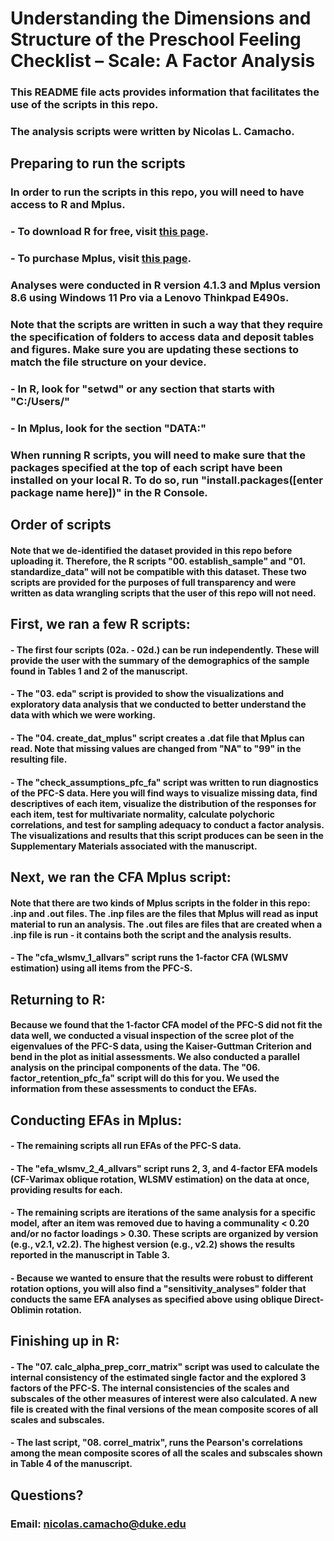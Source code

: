 # Understanding the Dimensions and Structure of the Preschool Feeling Checklist – Scale: A Factor Analysis

### This README file acts provides information that facilitates the use of the scripts in this repo.
### The analysis scripts were written by Nicolas L. Camacho.

## Preparing to run the scripts

### In order to run the scripts in this repo, you will need to have access to R and Mplus.
### - To download R for free, visit [this page](https://www.r-project.org/).
### - To purchase Mplus, visit [this page](https://www.statmodel.com/).

### Analyses were conducted in R version 4.1.3 and Mplus version 8.6 using Windows 11 Pro via a Lenovo Thinkpad E490s.

### Note that the scripts are written in such a way that they require the specification of folders to access data and deposit tables and figures. Make sure you are updating these sections to match the file structure on your device.
### - In R, look for "setwd" or any section that starts with "C:/Users/"
### - In Mplus, look for the section "DATA:"

### When running R scripts, you will need to make sure that the packages specified at the top of each script have been installed on your local R. To do so, run "install.packages([enter package name here])" in the R Console.

## Order of scripts

#### Note that we de-identified the dataset provided in this repo before uploading it. Therefore, the R scripts "00. establish_sample" and "01. standardize_data" will not be compatible with this dataset. These two scripts are provided for the purposes of full transparency and were written as data wrangling scripts that the user of this repo will not need.

## First, we ran a few R scripts:
#### - The first four scripts (02a. - 02d.) can be run independently. These will provide the user with the summary of the demographics of the sample found in Tables 1 and 2 of the manuscript.
#### - The "03. eda" script is provided to show the visualizations and exploratory data analysis that we conducted to better understand the data with which we were working.
#### - The "04. create_dat_mplus" script creates a .dat file that Mplus can read. Note that missing values are changed from "NA" to "99" in the resulting file.
#### - The "check_assumptions_pfc_fa" script was written to run diagnostics of the PFC-S data. Here you will find ways to visualize missing data, find descriptives of each item, visualize the distribution of the responses for each item, test for multivariate normality, calculate polychoric correlations, and test for sampling adequacy to conduct a factor analysis. The visualizations and results that this script produces can be seen in the Supplementary Materials associated with the manuscript.

## Next, we ran the CFA Mplus script:
#### Note that there are two kinds of Mplus scripts in the folder in this repo: .inp and .out files. The .inp files are the files that Mplus will read as input material to run an analysis. The .out files are files that are created when a .inp file is run - it contains both the script and the analysis results.
#### - The "cfa_wlsmv_1_allvars" script runs the 1-factor CFA (WLSMV estimation) using all items from the PFC-S.

## Returning to R:
#### Because we found that the 1-factor CFA model of the PFC-S did not fit the data well, we conducted a visual inspection of the scree plot of the eigenvalues of the PFC-S data, using the Kaiser-Guttman Criterion and bend in the plot as initial assessments. We also conducted a parallel analysis on the principal components of the data. The "06. factor_retention_pfc_fa" script will do this for you. We used the information from these assessments to conduct the EFAs.

## Conducting EFAs in Mplus:
#### - The remaining scripts all run EFAs of the PFC-S data.
#### - The "efa_wlsmv_2_4_allvars" script runs 2, 3, and 4-factor EFA models (CF-Varimax oblique rotation, WLSMV estimation) on the data at once, providing results for each.
#### - The remaining scripts are iterations of the same analysis for a specific model, after an item was removed due to having a communality < 0.20 and/or no factor loadings > 0.30. These scripts are organized by version (e.g., v2.1, v2.2). The highest version (e.g., v2.2) shows the results reported in the manuscript in Table 3.
#### - Because we wanted to ensure that the results were robust to different rotation options, you will also find a "sensitivity_analyses" folder that conducts the same EFA analyses as specified above using oblique Direct-Oblimin rotation.

## Finishing up in R:
#### - The "07. calc_alpha_prep_corr_matrix" script was used to calculate the internal consistency of the estimated single factor and the explored 3 factors of the PFC-S. The internal consistencies of the scales and subscales of the other measures of interest were also calculated. A new file is created with the final versions of the mean composite scores of all scales and subscales.
#### - The last script, "08. correl_matrix", runs the Pearson's correlations among the mean composite scores of all the scales and subscales shown in Table 4 of the manuscript.

## Questions?

### Email: nicolas.camacho@duke.edu

